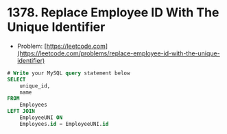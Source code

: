 # 1378. Replace Employee ID With The Unique Identifier

- Problem: [https://leetcode.com](https://leetcode.com/problems/replace-employee-id-with-the-unique-identifier)

```sql
# Write your MySQL query statement below
SELECT
    unique_id,
    name
FROM
    Employees
LEFT JOIN
    EmployeeUNI ON
    Employees.id = EmployeeUNI.id
```